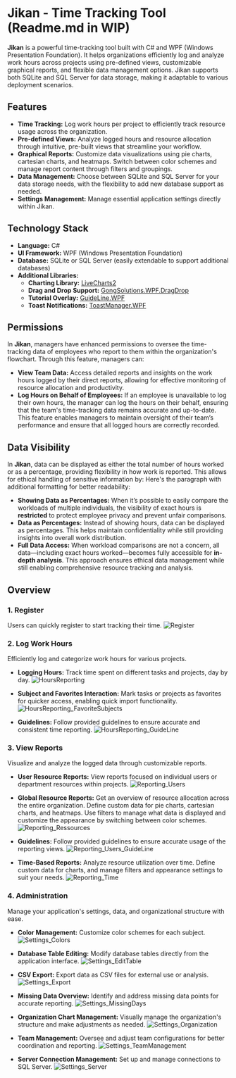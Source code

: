# Jikan - Time Tracking Tool (Readme.md in WIP)

**Jikan** is a powerful time-tracking tool built with C# and WPF (Windows Presentation Foundation). It helps organizations efficiently log and analyze work hours across projects using pre-defined views, customizable graphical reports, and flexible data management options. Jikan supports both SQLite and SQL Server for data storage, making it adaptable to various deployment scenarios.

## Features

- **Time Tracking:** Log work hours per project to efficiently track resource usage across the organization.
- **Pre-defined Views:** Analyze logged hours and resource allocation through intuitive, pre-built views that streamline your workflow.
- **Graphical Reports:** Customize data visualizations using pie charts, cartesian charts, and heatmaps. Switch between color schemes and manage report content through filters and groupings.
- **Data Management:** Choose between SQLite and SQL Server for your data storage needs, with the flexibility to add new database support as needed.
- **Settings Management:** Manage essential application settings directly within Jikan.

## Technology Stack

- **Language:** C#
- **UI Framework:** WPF (Windows Presentation Foundation)
- **Database:** SQLite or SQL Server (easily extendable to support additional databases)
- **Additional Libraries:**
  - **Charting Library:** [LiveCharts2](https://github.com/beto-rodriguez/LiveCharts2)
  - **Drag and Drop Support:** [GongSolutions.WPF.DragDrop](https://github.com/punker76/gong-wpf-dragdrop)
  - **Tutorial Overlay:** [GuideLine.WPF](https://github.com/V4SS3UR/GuideLine.WPF)
  - **Toast Notifications:** [ToastManager.WPF](https://github.com/V4SS3UR/ToastManager.WPF)
 
## Permissions

  In **Jikan**, managers have enhanced permissions to oversee the time-tracking data of employees who report to them within the organization's flowchart. Through this feature, managers can:    
  - **View Team Data:** Access detailed reports and insights on the work hours logged by their direct reports, allowing for effective monitoring of resource allocation and productivity.      
  - **Log Hours on Behalf of Employees:** If an employee is unavailable to log their own hours, the manager can log the hours on their behalf, ensuring that the team's time-tracking data remains accurate and up-to-date.
  This feature enables managers to maintain oversight of their team’s performance and ensure that all logged hours are correctly recorded.

## Data Visibility

  In **Jikan**, data can be displayed as either the total number of hours worked or as a percentage, providing flexibility in how work is reported. This allows for ethical handling of sensitive information by:
  Here's the paragraph with additional formatting for better readability:
  - **Showing Data as Percentages:** When it’s possible to easily compare the workloads of multiple individuals, the visibility of exact hours is **restricted** to protect employee privacy and prevent unfair comparisons. 
  - **Data as Percentages:** Instead of showing hours, data can be displayed as percentages. This helps maintain confidentiality while still providing insights into overall work distribution.     
  - **Full Data Access:** When workload comparisons are not a concern, all data—including exact hours worked—becomes fully accessible for **in-depth analysis**. 
  This approach ensures ethical data management while still enabling comprehensive resource tracking and analysis.


## Overview

### 1. Register
   Users can quickly register to start tracking their time.
   ![Register](https://github.com/user-attachments/assets/44c7d650-174f-4003-ad42-06a4c5c7b00c)

### 2. Log Work Hours
   Efficiently log and categorize work hours for various projects.
   
   - **Logging Hours:** 
     Track time spent on different tasks and projects, day by day.
     ![HoursReporting](https://github.com/user-attachments/assets/76ad20ff-6c0f-4473-aab4-5b89a59cb11e)

   - **Subject and Favorites Interaction:** 
     Mark tasks or projects as favorites for quicker access, enabling quick import functionality.
     ![HoursReporting_FavoriteSubjects](https://github.com/user-attachments/assets/57cc8c79-c018-4575-8ccb-e3e0229007ab)

   - **Guidelines:** 
     Follow provided guidelines to ensure accurate and consistent time reporting.
     ![HoursReporting_GuideLine](https://github.com/user-attachments/assets/331419be-fdf6-48cf-8c67-d2d8faff5aa4)

### 3. View Reports
   Visualize and analyze the logged data through customizable reports.

   - **User Resource Reports:** 
     View reports focused on individual users or department resources within projects.
     ![Reporting_Users](https://github.com/user-attachments/assets/2bae5514-5ea8-40be-b298-fc051264b328)

   - **Global Resource Reports:** 
     Get an overview of resource allocation across the entire organization. Define custom data for pie charts, cartesian charts, and heatmaps. Use filters to manage what data is displayed and customize the appearance by switching between color schemes.
     ![Reporting_Ressources](https://github.com/user-attachments/assets/563f9ce7-4344-4733-9d59-5fe82cb53ab9)
     
   - **Guidelines:** 
     Follow provided guidelines to ensure accurate usage of the reporting views.
     ![Reporting_Users_GuideLine](https://github.com/user-attachments/assets/ca1092f7-8cc5-4382-b165-b2d0ac76c849)

   - **Time-Based Reports:** 
     Analyze resource utilization over time. Define custom data for charts, and manage filters and appearance settings to suit your needs.
     ![Reporting_Time](https://github.com/user-attachments/assets/c0e75cea-32d1-4ece-bf17-be63817820fa)

### 4. Administration
   Manage your application's settings, data, and organizational structure with ease.

   - **Color Management:** 
     Customize color schemes for each subject.
     ![Settings_Colors](https://github.com/user-attachments/assets/ade88562-6424-40be-ae58-d2066b95abd1)

   - **Database Table Editing:** 
     Modify database tables directly from the application interface.
     ![Settings_EditTable](https://github.com/user-attachments/assets/0b39be46-04b6-4dd8-beb9-5c5aeace2cd3)

   - **CSV Export:** 
     Export data as CSV files for external use or analysis.
     ![Settings_Export](https://github.com/user-attachments/assets/fbd0e3d8-048f-4365-9468-e93bb95b3054)

   - **Missing Data Overview:** 
     Identify and address missing data points for accurate reporting.
     ![Settings_MissingDays](https://github.com/user-attachments/assets/06848f4f-3504-47b6-a099-68eeb6277fb9)

   - **Organization Chart Management:** 
     Visually manage the organization's structure and make adjustments as needed.
     ![Settings_Organization](https://github.com/user-attachments/assets/fd0445a6-36ca-4f99-8f52-c1fc7f9cb54f)
     
   - **Team Management:** 
     Oversee and adjust team configurations for better coordination and reporting.
     ![Settings_TeamManagement](https://github.com/user-attachments/assets/2658ecf7-f54a-4114-ba12-0ba0991017e5)

   - **Server Connection Management:** 
     Set up and manage connections to SQL Server.
     ![Settings_Server](https://github.com/user-attachments/assets/75451888-e207-414d-b40f-889dbc12e2d0)
